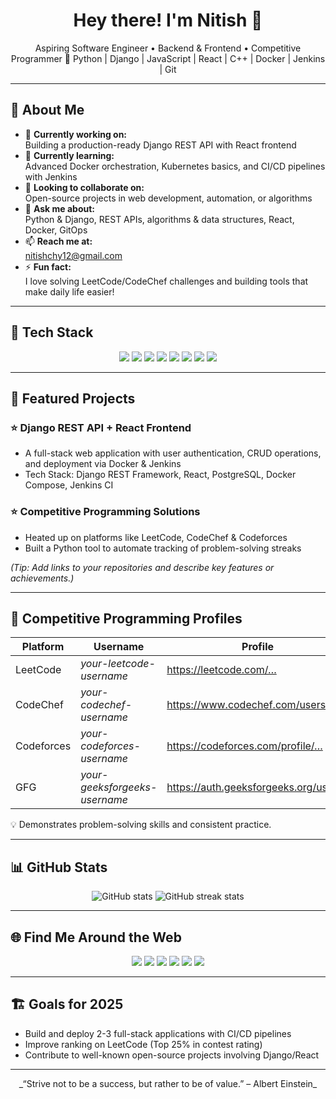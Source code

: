 <h1 align="center">Hey there! I'm Nitish 👋</h1>
<p align="center">
  Aspiring Software Engineer • Backend & Frontend • Competitive Programmer  
  🚀 Python | Django | JavaScript | React | C++ | Docker | Jenkins | Git
</p>

---

## 🧩 About Me
- 🔭 **Currently working on:**  
  Building a production-ready Django REST API with React frontend  
- 🌱 **Currently learning:**  
  Advanced Docker orchestration, Kubernetes basics, and CI/CD pipelines with Jenkins  
- 👯 **Looking to collaborate on:**  
  Open-source projects in web development, automation, or algorithms  
- 💬 **Ask me about:**  
  Python & Django, REST APIs, algorithms & data structures, React, Docker, GitOps  
- 📫 **Reach me at:**  
  [nitishchy12@gmail.com](mailto:nitishchy12@gmail.com)  
- ⚡ **Fun fact:**  
  I love solving LeetCode/CodeChef challenges and building tools that make daily life easier!

---

## 🔧 Tech Stack

<p align="center">
  <img src="https://img.shields.io/badge/Python-3670A0?style=flat&logo=python&logoColor=white" />
  <img src="https://img.shields.io/badge/Django-092E20?style=flat&logo=django&logoColor=white" />
  <img src="https://img.shields.io/badge/JavaScript-F7DF1E?style=flat&logo=javascript&logoColor=black" />
  <img src="https://img.shields.io/badge/React-20232A?style=flat&logo=react&logoColor=61DAFB" />
  <img src="https://img.shields.io/badge/C--11-00599C?style=flat&logo=c%2B%2B&logoColor=white" />
  <img src="https://img.shields.io/badge/Docker-2496ED?style=flat&logo=docker&logoColor=white" />
  <img src="https://img.shields.io/badge/Jenkins-D24939?style=flat&logo=jenkins&logoColor=white" />
  <img src="https://img.shields.io/badge/Git-F05032?style=flat&logo=git&logoColor=white" />
</p>

---

## 📂 Featured Projects

### ⭐ Django REST API + React Frontend  
- A full-stack web application with user authentication, CRUD operations, and deployment via Docker & Jenkins  
- Tech Stack: Django REST Framework, React, PostgreSQL, Docker Compose, Jenkins CI  

### ⭐ Competitive Programming Solutions  
- Heated up on platforms like LeetCode, CodeChef & Codeforces  
- Built a Python tool to automate tracking of problem-solving streaks  

*(Tip: Add links to your repositories and describe key features or achievements.)*

---

## 🏅 Competitive Programming Profiles

| Platform | Username | Profile |
|--------|----------|---------|
| LeetCode | *your-leetcode-username* | <https://leetcode.com/…> |
| CodeChef | *your-codechef-username* | <https://www.codechef.com/users/…> |
| Codeforces | *your-codeforces-username* | <https://codeforces.com/profile/…> |
| GFG | *your-geeksforgeeks-username* | <https://auth.geeksforgeeks.org/user/…> |

💡 Demonstrates problem-solving skills and consistent practice.

---

## 📊 GitHub Stats

<p align="center">
  <img src="https://github-readme-stats.vercel.app/api?username=nitishchy12&show_icons=true&theme=radical" alt="GitHub stats" />
  <img src="https://github-readme-streak-stats.herokuapp.com/?user=nitishchy12&theme=radical" alt="GitHub streak stats" />
</p>

---

## 🌐 Find Me Around the Web

<p align="center">
  <a href="https://linkedin.com/in/your-linkedin"><img src="https://img.shields.io/badge/LinkedIn-0077B5?style=flat&logo=linkedin&logoColor=white" /></a>
  <a href="https://leetcode.com/your-leetcode-username"><img src="https://img.shields.io/badge/LeetCode-F79F1B?style=flat&logo=leetcode&logoColor=white" /></a>
  <a href="https://codechef.com/users/your-codechef"><img src="https://img.shields.io/badge/CodeChef-00599C?style=flat&logo=codechef&logoColor=white" /></a>
  <a href="https://codeforces.com/profile/your-handle"><img src="https://img.shields.io/badge/Codeforces-2F8AC4?style=flat&logo=codeforces&logoColor=white" /></a>
  <a href="https://auth.geeksforgeeks.org/user/your-gfg"><img src="https://img.shields.io/badge/GeeksforGeeks-0F9D58?style=flat&logo=geeksforgeeks&logoColor=white" /></a>
  <a href="mailto:nitishchy12@gmail.com"><img src="https://img.shields.io/badge/Email-D14836?style=flat&logo=gmail&logoColor=white" /></a>
</p>

---

## 🏗️ Goals for 2025

- Build and deploy 2-3 full-stack applications with CI/CD pipelines  
- Improve ranking on LeetCode (Top 25% in contest rating)  
- Contribute to well-known open-source projects involving Django/React  

---

<p align="center">_“Strive not to be a success, but rather to be of value.” – Albert Einstein_</p>
